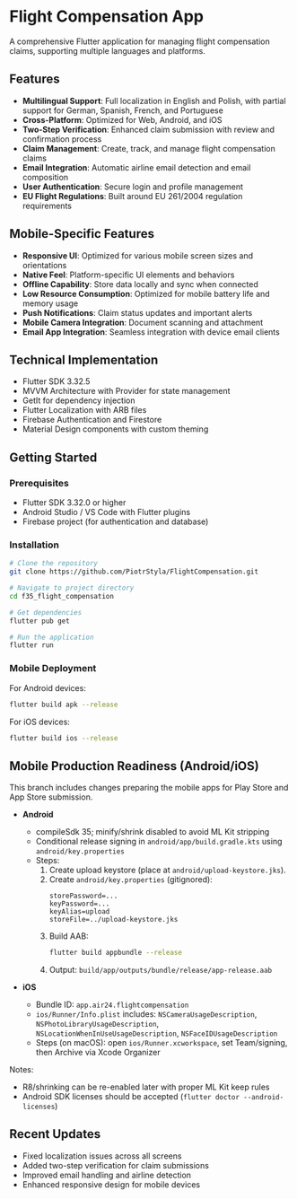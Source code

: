 # Flight Compensation App

A comprehensive Flutter application for managing flight compensation claims, supporting multiple languages and platforms.

## Features

- **Multilingual Support**: Full localization in English and Polish, with partial support for German, Spanish, French, and Portuguese
- **Cross-Platform**: Optimized for Web, Android, and iOS
- **Two-Step Verification**: Enhanced claim submission with review and confirmation process
- **Claim Management**: Create, track, and manage flight compensation claims
- **Email Integration**: Automatic airline email detection and email composition
- **User Authentication**: Secure login and profile management
- **EU Flight Regulations**: Built around EU 261/2004 regulation requirements

## Mobile-Specific Features

- **Responsive UI**: Optimized for various mobile screen sizes and orientations
- **Native Feel**: Platform-specific UI elements and behaviors
- **Offline Capability**: Store data locally and sync when connected
- **Low Resource Consumption**: Optimized for mobile battery life and memory usage
- **Push Notifications**: Claim status updates and important alerts
- **Mobile Camera Integration**: Document scanning and attachment
- **Email App Integration**: Seamless integration with device email clients

## Technical Implementation

- Flutter SDK 3.32.5
- MVVM Architecture with Provider for state management
- GetIt for dependency injection
- Flutter Localization with ARB files
- Firebase Authentication and Firestore
- Material Design components with custom theming

## Getting Started

### Prerequisites

- Flutter SDK 3.32.0 or higher
- Android Studio / VS Code with Flutter plugins
- Firebase project (for authentication and database)

### Installation

```bash
# Clone the repository
git clone https://github.com/PiotrStyla/FlightCompensation.git

# Navigate to project directory
cd f35_flight_compensation

# Get dependencies
flutter pub get

# Run the application
flutter run
```

### Mobile Deployment

For Android devices:
```bash
flutter build apk --release
```

For iOS devices:
```bash
flutter build ios --release
```

## Mobile Production Readiness (Android/iOS)

This branch includes changes preparing the mobile apps for Play Store and App Store submission.

- __Android__
  - compileSdk 35; minify/shrink disabled to avoid ML Kit stripping
  - Conditional release signing in `android/app/build.gradle.kts` using `android/key.properties`
  - Steps:
    1. Create upload keystore (place at `android/upload-keystore.jks`).
    2. Create `android/key.properties` (gitignored):
       ```properties
       storePassword=... 
       keyPassword=...
       keyAlias=upload
       storeFile=../upload-keystore.jks
       ```
    3. Build AAB:
       ```bash
       flutter build appbundle --release
       ```
    4. Output: `build/app/outputs/bundle/release/app-release.aab`

- __iOS__
  - Bundle ID: `app.air24.flightcompensation`
  - `ios/Runner/Info.plist` includes: `NSCameraUsageDescription`, `NSPhotoLibraryUsageDescription`, `NSLocationWhenInUseUsageDescription`, `NSFaceIDUsageDescription`
  - Steps (on macOS): open `ios/Runner.xcworkspace`, set Team/signing, then Archive via Xcode Organizer

Notes:
- R8/shrinking can be re-enabled later with proper ML Kit keep rules
- Android SDK licenses should be accepted (`flutter doctor --android-licenses`)

## Recent Updates

- Fixed localization issues across all screens
- Added two-step verification for claim submissions
- Improved email handling and airline detection
- Enhanced responsive design for mobile devices
